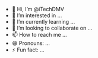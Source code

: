 - 👋 Hi, I’m @iTechDMV
- 👀 I’m interested in ...
- 🌱 I’m currently learning ...
- 💞️ I’m looking to collaborate on ...
- 📫 How to reach me ...
- 😄 Pronouns: ...
- ⚡ Fun fact: ...

<!---
iTechDMV/iTechDMV is a ✨ special ✨ repository because its `README.md` (this file) appears on your GitHub profile.
You can click the Preview link to take a look at your changes.
--->
